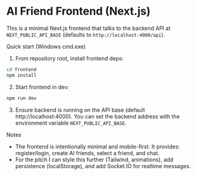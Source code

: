 # AI Friend Frontend (Next.js)

This is a minimal Next.js frontend that talks to the backend API at `NEXT_PUBLIC_API_BASE` (defaults to `http://localhost:4000/api`).

Quick start (Windows cmd.exe)

1. From repository root, install frontend deps:

```cmd
cd frontend
npm install
```

2. Start frontend in dev:

```cmd
npm run dev
```

3. Ensure backend is running on the API base (default http://localhost:4000). You can set the backend address with the environment variable `NEXT_PUBLIC_API_BASE`.

Notes
- The frontend is intentionally minimal and mobile-first. It provides: register/login, create AI friends, select a friend, and chat.
- For the pitch I can style this further (Tailwind, animations), add persistence (localStorage), and add Socket.IO for realtime messages.

